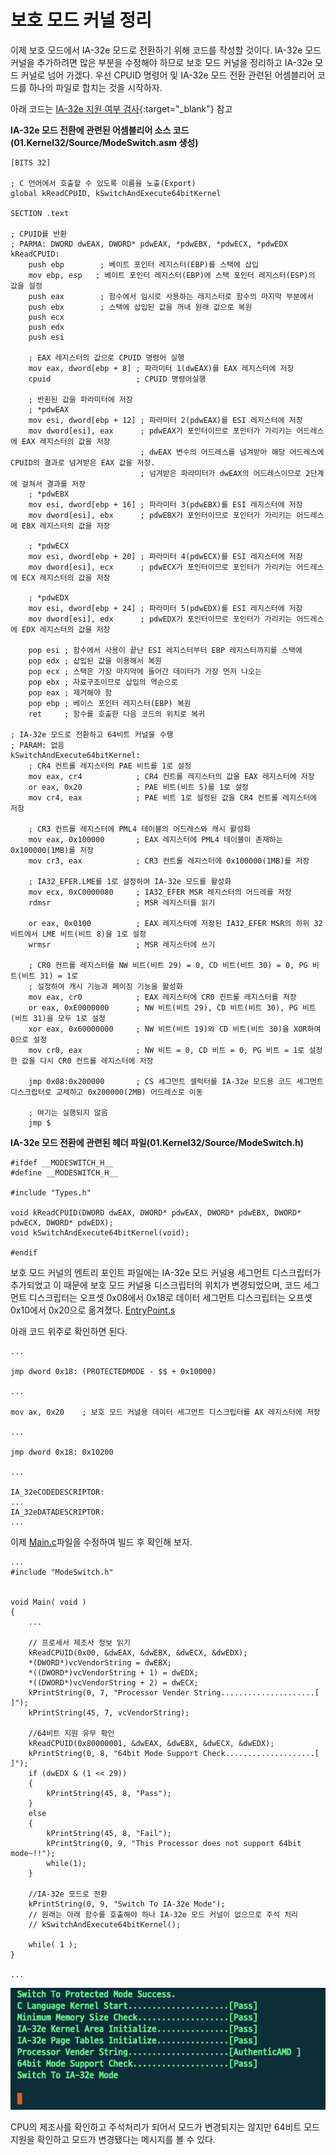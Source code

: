 # 보호 모드 커널 정리

이제 보호 모드에서 IA-32e 모드로 전환하기 위해 코드를 작성할 것이다. IA-32e 모드 커널을 추가하려면 많은 부분을 수정해야 하므로 보호 모드 커널을 정리하고 IA-32e 모드 커널로 넘어 가겠다.
우선 CPUID 명령어 및 IA-32e 모드 전환 관련된 어셈블리어 코드를 하나의 파일로 합치는 것을 시작하자.

아래 코드는 [IA-32e 지원 여부 검사](https://knero.github.io/#/contents?path=/contents/dev/2020/04/24/os-study-22.md&date=2020.04.24&page=1){:target="_blank"} 참고

**IA-32e 모드 전환에 관련된 어셈블리어 소스 코드(01.Kernel32/Source/ModeSwitch.asm 생성)**
```
[BITS 32]

; C 언어에서 호출할 수 있도록 이름을 노출(Export)
global kReadCPUID, kSwitchAndExecute64bitKernel

SECTION .text

; CPUID를 반환
; PARMA: DWORD dwEAX, DWORD* pdwEAX, *pdwEBX, *pdwECX, *pdwEDX
kReadCPUID:
    push ebp        ; 베이트 포인터 레지스터(EBP)를 스택에 삽입
    mov ebp, esp   ; 베이트 포인터 레지스터(EBP)에 스택 포인터 레지스터(ESP)의 값을 설정
    push eax        ; 함수에서 임시로 사용하는 레지스터로 함수의 마지막 부분에서
    push ebx        ; 스택에 삽입된 값을 꺼내 원래 값으로 복원
    push ecx
    push edx
    push esi

    ; EAX 레지스터의 값으로 CPUID 명령어 실행
    mov eax, dword[ebp + 8] ; 파라미터 1(dwEAX)를 EAX 레지스터에 저장
    cpuid                   ; CPUID 명령어실행

    ; 반횐된 값을 파라미터에 저장
    ; *pdwEAX
    mov esi, dword[ebp + 12] ; 파라미터 2(pdwEAX)를 ESI 레지스터에 저장
    mov dword[esi], eax      ; pdwEAX가 포인터이므로 포인터가 가리키는 어드레스에 EAX 레지스터의 값을 저장
                             ; dwEAX 변수의 어드레스를 넘겨받아 해당 어드레스에 CPUID의 결과로 넘겨받은 EAX 값을 저장.
                             ; 넘겨받은 파라미터가 dwEAX의 어드레스이므로 2단계에 걸쳐서 결과를 저장
    ; *pdwEBX
    mov esi, dword[ebp + 16] ; 파라미터 3(pdwEBX)를 ESI 레지스터에 저장
    mov dword[esi], ebx      ; pdwEBX가 포인터이므로 포인터가 가리키는 어드레스에 EBX 레지스터의 값을 저장

    ; *pdwECX
    mov esi, dword[ebp + 20] ; 파라미터 4(pdwECX)를 ESI 레지스터에 저장
    mov dword[esi], ecx      ; pdwECX가 포인터이므로 포인터가 가리키는 어드레스에 ECX 레지스터의 값을 저장

    ; *pdwEDX
    mov esi, dword[ebp + 24] ; 파라미터 5(pdwEDX)를 ESI 레지스터에 저장
    mov dword[esi], edx      ; pdwEDX가 포인터이므로 포인터가 가리키는 어드레스에 EDX 레지스터의 값을 저장

    pop esi ; 함수에서 사용이 끝난 ESI 레지스터부터 EBP 레지스터까지를 스택에
    pop edx ; 삽입된 값을 이용해서 복원
    pop ecx ; 스택은 가장 마지막에 들어간 데이터가 가장 먼저 나오는
    pop ebx ; 자료구조이므로 삽입의 역순으로
    pop eax ; 제거해야 함
    pop ebp ; 베이스 포인터 레지스터(EBP) 복원
    ret     ; 함수를 호출한 다음 코드의 위치로 복귀

; IA-32e 모드로 전환하고 64비트 커널을 수행
; PARAM: 없음
kSwitchAndExecute64bitKernel:
    ; CR4 컨트롤 레지스터의 PAE 비트를 1로 설정
    mov eax, cr4            ; CR4 컨트롤 레지스터의 값을 EAX 레지스터에 저장
    or eax, 0x20            ; PAE 비트(비트 5)를 1로 설정
    mov cr4, eax            ; PAE 비트 1로 설정된 값을 CR4 컨트롤 레지스터에 저장

    ; CR3 컨트롤 레지스터에 PML4 테이블의 어드레스와 캐시 활성화
    mov eax, 0x100000       ; EAX 레지스터에 PML4 테이블이 존재하는 0x100000(1MB)를 저장
    mov cr3, eax            ; CR3 컨트롤 레지스터에 0x100000(1MB)를 저장

    ; IA32_EFER.LME를 1로 설정하여 IA-32e 모드를 활성화
    mov ecx, 0xC0000080     ; IA32_EFER MSR 레지스터의 어드레를 저장
    rdmsr                   ; MSR 레지스터를 읽기

    or eax, 0x0100          ; EAX 레지스터에 저장된 IA32_EFER MSR의 하위 32비트에서 LME 비트(비트 8)을 1로 설정
    wrmsr                   ; MSR 레지스터에 쓰기

    ; CR0 컨트롤 레지스터를 NW 비트(비트 29) = 0, CD 비트(비트 30) = 0, PG 비트(비트 31) = 1로 
    ; 설정하여 캐시 기능과 페이징 기능을 활성화
    mov eax, cr0            ; EAX 레지스터에 CR0 컨트롤 레지스터를 저장
    or eax, 0xE0000000      ; NW 비트(비트 29), CD 비트(비트 30), PG 비트(비트 31)을 모두 1로 설정
    xor eax, 0x60000000     ; NW 비트(비트 19)와 CD 비트(비트 30)을 XOR하여 0으로 설정
    mov cr0, eax            ; NW 비트 = 0, CD 비트 = 0, PG 비트 = 1로 설정한 값을 다시 CR0 컨트롤 레지스터에 저장

    jmp 0x08:0x200000       ; CS 세그먼트 셀럭터를 IA-32e 모드용 코드 세그먼트 디스크립터로 교체하고 0x200000(2MB) 어드레스로 이동

    ; 여기는 실행되지 않음
    jmp $
```

**IA-32e 모드 전환에 관련된 헤더 파일(01.Kernel32/Source/ModeSwitch.h)**
```
#ifdef __MODESWITCH_H__
#define __MODESWITCH_H__

#include "Types.h"

void kReadCPUID(DWORD dwEAX, DWORD* pdwEAX, DWORD* pdwEBX, DWORD* pdwECX, DWORD* pdwEDX);
void kSwitchAndExecute64bitKernel(void);

#endif
```

보호 모드 커널의 엔트리 포인트 파일에는 IA-32e 모드 커널용 세그먼트 디스크립터가 추가되었고 이 때문에 보호 모드 커널용 디스크립터의 위치가 변경되었으며,
코드 세그먼트 디스크립터는 오프셋 0x08에서 0x18로 데이터 세그먼트 디스크립터는 오프셋 0x10에서 0x20으로 옮겨졌다.
[EntryPoint.s](https://github.com/KNero/os-study/blob/master/01.Kernel32/Source/EntryPoint.s)

아래 코드 위주로 확인하면 된다.
```
...

jmp dword 0x18: (PROTECTEDMODE - $$ + 0x10000)

...

mov ax, 0x20    ; 보호 모드 커널용 데이터 세그먼트 디스크립터를 AX 레지스터에 저장

...

jmp dword 0x18: 0x10200

...

IA_32eCODEDESCRIPTOR:
...
IA_32eDATADESCRIPTOR:
...
```

이제 [Main.c](https://github.com/KNero/os-study/blob/master/01.Kernel32/Source/Main.c)파일을 수정하여 빌드 후 확인해 보자.
```
...
#include "ModeSwitch.h"


void Main( void )
{
	...

	// 프로세서 제조사 정보 읽기
	kReadCPUID(0x00, &dwEAX, &dwEBX, &dwECX, &dwEDX);
	*(DWORD*)vcVendorString = dwEBX;
	*((DWORD*)vcVendorString + 1) = dwEDX;
	*((DWORD*)vcVendorString + 2) = dwECX;
	kPrintString(0, 7, "Processor Vender String.....................[             ]");
	kPrintString(45, 7, vcVendorString);

	//64비트 지원 유무 확인
	kReadCPUID(0x80000001, &dwEAX, &dwEBX, &dwECX, &dwEDX);
	kPrintString(0, 8, "64bit Mode Support Check....................[    ]");
	if (dwEDX & (1 << 29))
	{
		kPrintString(45, 8, "Pass");
	}
	else
	{
		kPrintString(45, 8, "Fail");
		kPrintString(0, 9, "This Processor does not support 64bit mode~!!");
		while(1);
	}

	//IA-32e 모드로 전환
	kPrintString(0, 9, "Switch To IA-32e Mode");
	// 원래는 아래 함수를 호출해야 하나 IA-32e 모드 커널이 없으므로 주석 처리
	// kSwitchAndExecute64bitKernel();

	while( 1 );
}

...
```
![prepare ia-32e switch](/contents/dev/2020/05/06/image/os-study-25-1.png)

CPU의 제조사를 확인하고 주석처리가 되어서 모드가 변경되지는 않지만 64비트 모드 지원을 확인하고 모드가 변경됐다는 메시지를 볼 수 있다.